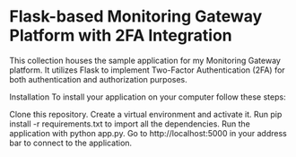 # Flask-based Monitoring Gateway Platform with 2FA Integration

This collection houses the sample application for my Monitoring Gateway platform. It utilizes Flask to implement Two-Factor Authentication (2FA) for both authentication and authorization purposes.

Installation
To install your application on your computer follow these steps:

Clone this repository.
Create a virtual environment and activate it.
Run pip install -r requirements.txt to import all the dependencies.
Run the application with python app.py.
Go to http://localhost:5000 in your address bar to connect to the application.

